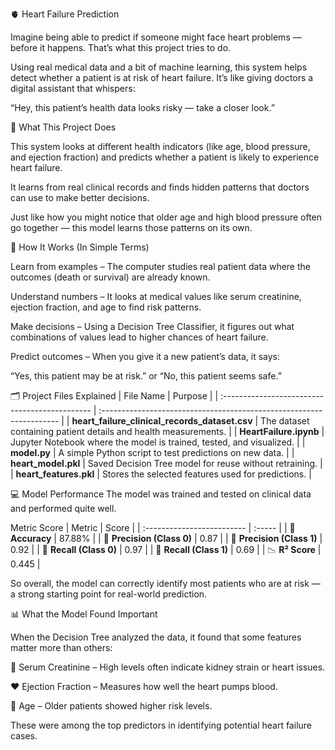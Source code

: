 🫀 Heart Failure Prediction

Imagine being able to predict if someone might face heart problems — before it happens.
That’s what this project tries to do.

Using real medical data and a bit of machine learning, this system helps detect whether a patient is at risk of heart failure.
It’s like giving doctors a digital assistant that whispers:

“Hey, this patient’s health data looks risky — take a closer look.”

🌟 What This Project Does

This system looks at different health indicators (like age, blood pressure, and ejection fraction) and predicts whether a patient is likely to experience heart failure.

It learns from real clinical records and finds hidden patterns that doctors can use to make better decisions.

Just like how you might notice that older age and high blood pressure often go together —
this model learns those patterns on its own.

🧠 How It Works (In Simple Terms)

Learn from examples – The computer studies real patient data where the outcomes (death or survival) are already known.

Understand numbers – It looks at medical values like serum creatinine, ejection fraction, and age to find risk patterns.

Make decisions – Using a Decision Tree Classifier, it figures out what combinations of values lead to higher chances of heart failure.

Predict outcomes – When you give it a new patient’s data, it says:

“Yes, this patient may be at risk.” or
“No, this patient seems safe.”


🗂 Project Files Explained
| File Name                                      | Purpose                                                              |
| :--------------------------------------------- | :------------------------------------------------------------------- |
| **heart_failure_clinical_records_dataset.csv** | The dataset containing patient details and health measurements.      |
| **HeartFailure.ipynb**                         | Jupyter Notebook where the model is trained, tested, and visualized. |
| **model.py**                                   | A simple Python script to test predictions on new data.              |
| **heart_model.pkl**                            | Saved Decision Tree model for reuse without retraining.              |
| **heart_features.pkl**                         | Stores the selected features used for predictions.                   |


💻 Model Performance
The model was trained and tested on clinical data and performed quite well.

Metric	Score
| Metric                     | Score  |
| :------------------------- | :----- |
| 🎯 **Accuracy**            | 87.88% |
| 🧩 **Precision (Class 0)** | 0.87   |
| 🧩 **Precision (Class 1)** | 0.92   |
| 🔁 **Recall (Class 0)**    | 0.97   |
| 🔁 **Recall (Class 1)**    | 0.69   |
| 📉 **R² Score**            | 0.445  |


So overall, the model can correctly identify most patients who are at risk — a strong starting point for real-world prediction.

📊 What the Model Found Important

When the Decision Tree analyzed the data, it found that some features matter more than others:

🧬 Serum Creatinine – High levels often indicate kidney strain or heart issues.

❤️ Ejection Fraction – Measures how well the heart pumps blood.

👴 Age – Older patients showed higher risk levels.

These were among the top predictors in identifying potential heart failure cases.
